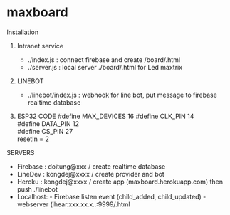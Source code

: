 # maxboard
Installation

1. Intranet service
      - ./index.js  : connect firebase and create /board/<boardId>.html
      - ./server.js : local server ./board/<boardId>.html for Led maxtrix

2. LINEBOT
      - ./linebot/index.js : webhook for line bot, put message to firebase realtime database


3. ESP32 CODE
      #define MAX_DEVICES 16
      #define CLK_PIN   14    
      #define DATA_PIN  12    
      #define CS_PIN    27  
      resetIn = 2

SERVERS
 - Firebase : doitung@xxx / create realtime database
 - LineDev  : kongdej@xxxx / create provider and bot
 - Heroku   : kongdej@xxxx / create app (maxboard.herokuapp.com) then push ./linebot
 - Localhost: 
              - Firebase listen event (child_added, child_updated)
              - webserver (ihear.xxx.xx.x..:9999/<boardId>.html

